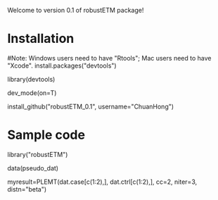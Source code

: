 
Welcome to version 0.1 of robustETM package!

Installation
=============

#Note: Windows users need to have "Rtools"; Mac users need to have "Xcode". 
install.packages("devtools")

library(devtools)

dev_mode(on=T)

install_github("robustETM_0.1", username="ChuanHong")



Sample code
=============
library("robustETM")

data(pseudo_dat) 

myresult=PLEMT(dat.case[c(1:2),], dat.ctrl[c(1:2),], cc=2, niter=3, distn="beta") 
